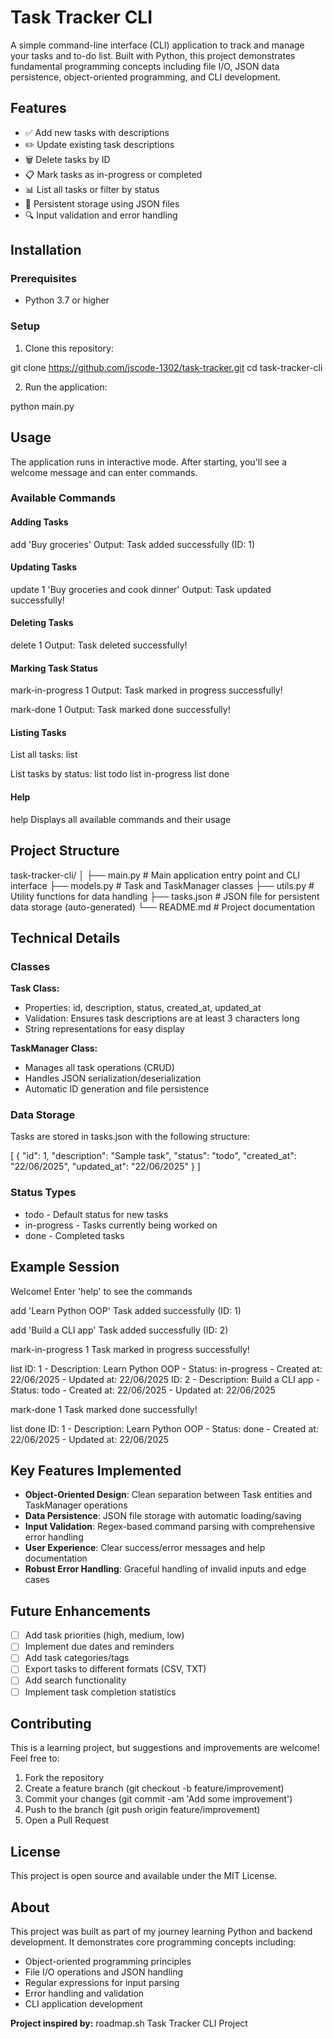 # Task Tracker CLI

A simple command-line interface (CLI) application to track and manage your tasks and to-do list. Built with Python, this project demonstrates fundamental programming concepts including file I/O, JSON data persistence, object-oriented programming, and CLI development.

## Features

- ✅ Add new tasks with descriptions
- ✏️ Update existing task descriptions
- 🗑️ Delete tasks by ID
- 📋 Mark tasks as in-progress or completed
- 📊 List all tasks or filter by status
- 💾 Persistent storage using JSON files
- 🔍 Input validation and error handling

## Installation

### Prerequisites
- Python 3.7 or higher

### Setup
1. Clone this repository:

git clone https://github.com/jscode-1302/task-tracker.git
cd task-tracker-cli

2. Run the application:

python main.py

## Usage

The application runs in interactive mode. After starting, you'll see a welcome message and can enter commands.

### Available Commands

#### Adding Tasks

add 'Buy groceries'
Output: Task added successfully (ID: 1)

#### Updating Tasks

update 1 'Buy groceries and cook dinner'
Output: Task updated successfully!

#### Deleting Tasks

delete 1
Output: Task deleted successfully!

#### Marking Task Status

mark-in-progress 1
Output: Task marked in progress successfully!

mark-done 1
Output: Task marked done successfully!

#### Listing Tasks

List all tasks:
list

List tasks by status:
list todo
list in-progress
list done

#### Help

help
Displays all available commands and their usage

## Project Structure

task-tracker-cli/
│
├── main.py          # Main application entry point and CLI interface
├── models.py        # Task and TaskManager classes
├── utils.py         # Utility functions for data handling
├── tasks.json       # JSON file for persistent data storage (auto-generated)
└── README.md        # Project documentation

## Technical Details

### Classes

**Task Class:**
- Properties: id, description, status, created_at, updated_at
- Validation: Ensures task descriptions are at least 3 characters long
- String representations for easy display

**TaskManager Class:**
- Manages all task operations (CRUD)
- Handles JSON serialization/deserialization
- Automatic ID generation and file persistence

### Data Storage

Tasks are stored in tasks.json with the following structure:

[
    {
        "id": 1,
        "description": "Sample task",
        "status": "todo",
        "created_at": "22/06/2025",
        "updated_at": "22/06/2025"
    }
]

### Status Types
- todo - Default status for new tasks
- in-progress - Tasks currently being worked on
- done - Completed tasks

## Example Session

Welcome!
Enter 'help' to see the commands

add 'Learn Python OOP'
Task added successfully (ID: 1)

add 'Build a CLI app'
Task added successfully (ID: 2)

mark-in-progress 1
Task marked in progress successfully!

list
ID: 1 - Description: Learn Python OOP - Status: in-progress - Created at: 22/06/2025 - Updated at: 22/06/2025
ID: 2 - Description: Build a CLI app - Status: todo - Created at: 22/06/2025 - Updated at: 22/06/2025

mark-done 1
Task marked done successfully!

list done
ID: 1 - Description: Learn Python OOP - Status: done - Created at: 22/06/2025 - Updated at: 22/06/2025

## Key Features Implemented

- **Object-Oriented Design**: Clean separation between Task entities and TaskManager operations
- **Data Persistence**: JSON file storage with automatic loading/saving
- **Input Validation**: Regex-based command parsing with comprehensive error handling
- **User Experience**: Clear success/error messages and help documentation
- **Robust Error Handling**: Graceful handling of invalid inputs and edge cases

## Future Enhancements

- [ ] Add task priorities (high, medium, low)
- [ ] Implement due dates and reminders
- [ ] Add task categories/tags
- [ ] Export tasks to different formats (CSV, TXT)
- [ ] Add search functionality
- [ ] Implement task completion statistics

## Contributing

This is a learning project, but suggestions and improvements are welcome! Feel free to:

1. Fork the repository
2. Create a feature branch (git checkout -b feature/improvement)
3. Commit your changes (git commit -am 'Add some improvement')
4. Push to the branch (git push origin feature/improvement)
5. Open a Pull Request

## License

This project is open source and available under the MIT License.

## About

This project was built as part of my journey learning Python and backend development. It demonstrates core programming concepts including:

- Object-oriented programming principles
- File I/O operations and JSON handling
- Regular expressions for input parsing
- Error handling and validation
- CLI application development

**Project inspired by:** roadmap.sh Task Tracker CLI Project
